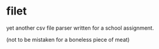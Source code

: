# filet
yet another csv file parser written for a school assignment.

(not to be mistaken for a boneless piece of meat)